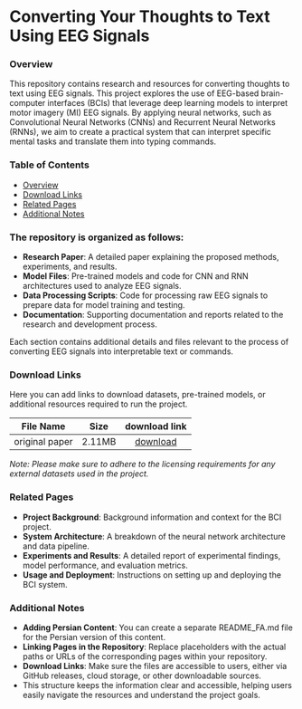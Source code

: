 # Converting Your Thoughts to Text Using EEG Signals

### Overview
This repository contains research and resources for converting thoughts to text using EEG signals. This project explores the use of EEG-based brain-computer interfaces (BCIs) that leverage deep learning models to interpret motor imagery (MI) EEG signals. By applying neural networks, such as Convolutional Neural Networks (CNNs) and Recurrent Neural Networks (RNNs), we aim to create a practical system that can interpret specific mental tasks and translate them into typing commands.

### Table of Contents
+ [Overview](###Overview)
+ [Download Links](###Download-Links)
+ [Related Pages](###Related-Pages)
+ [Additional Notes](###Additional-Notes)

### The repository is organized as follows:
+ **Research Paper**: A detailed paper explaining the proposed methods, experiments, and results.
+ **Model Files**: Pre-trained models and code for CNN and RNN architectures used to analyze EEG signals.
+ **Data Processing Scripts**: Code for processing raw EEG signals to prepare data for model training and testing.
+ **Documentation**: Supporting documentation and reports related to the research and development process.

Each section contains additional details and files relevant to the process of converting EEG signals into interpretable text or commands.

### Download Links
Here you can add links to download datasets, pre-trained models, or additional resources required to run the project.

| File Name | Size |download link|
|---|:---:|:---:|
| original paper | 2.11MB | [download](https://github.com/EnAnsari/Bachelor-final-project/releases/download/dl/converting-your-thoughts-to-text.pdf) |

*Note: Please make sure to adhere to the licensing requirements for any external datasets used in the project.*

### Related Pages
+ **Project Background**: Background information and context for the BCI project.
+ **System Architecture**: A breakdown of the neural network architecture and data pipeline.
+ **Experiments and Results**: A detailed report of experimental findings, model performance, and evaluation metrics.
+ **Usage and Deployment**: Instructions on setting up and deploying the BCI system.


### Additional Notes
+ **Adding Persian Content**: You can create a separate README_FA.md file for the Persian version of this content.
+ **Linking Pages in the Repository**: Replace placeholders with the actual paths or URLs of the corresponding pages within your repository.
+ **Download Links**: Make sure the files are accessible to users, either via GitHub releases, cloud storage, or other downloadable sources.
+ This structure keeps the information clear and accessible, helping users easily navigate the resources and understand the project goals.
